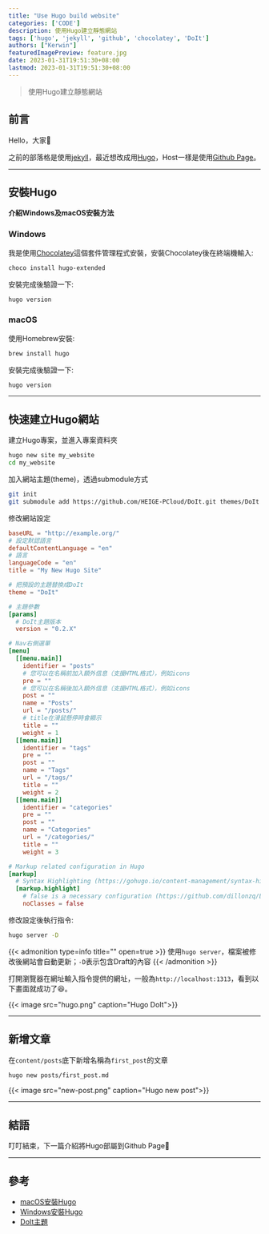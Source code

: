 ```yaml
---
title: "Use Hugo build website"
categories: ['CODE']
description: 使用Hugo建立靜態網站
tags: ['hugo', 'jekyll', 'github', 'chocolatey', 'DoIt']
authors: ["Kerwin"]
featuredImagePreview: feature.jpg
date: 2023-01-31T19:51:30+08:00
lastmod: 2023-01-31T19:51:30+08:00
---
```


> 使用Hugo建立靜態網站

<!--more-->

## 前言

Hello，大家🤞

之前的部落格是使用[jekyll](https://jekyllrb.com/)，最近想改成用[Hugo](https://gohugo.io/)，Host一樣是使用[Github Page](https://pages.github.com/)。

---

## 安裝Hugo

**介紹Windows及macOS安裝方法**

### Windows

我是使用[Chocolatey](https://chocolatey.org/)這個套件管理程式安裝，安裝Chocolatey後在終端機輸入:

```bash
choco install hugo-extended
```

安裝完成後驗證一下:

```bash
hugo version
```

### macOS

使用Homebrew安裝:

```bash
brew install hugo
```

安裝完成後驗證一下:

```bash
hugo version
```

---

## 快速建立Hugo網站

建立Hugo專案，並進入專案資料夾

```bash
hugo new site my_website
cd my_website
```

加入網站主題(theme)，透過submodule方式

```bash
git init
git submodule add https://github.com/HEIGE-PCloud/DoIt.git themes/DoIt
```

修改網站設定

```Toml
baseURL = "http://example.org/"
# 設定默認語言
defaultContentLanguage = "en"
# 語言
languageCode = "en"
title = "My New Hugo Site"

# 把預設的主題替換成DoIt
theme = "DoIt"

# 主題參數
[params]
  # DoIt主題版本
  version = "0.2.X"

# Nav右側選單
[menu]
  [[menu.main]]
    identifier = "posts"
    # 您可以在名稱前加入額外信息（支援HTML格式），例如icons
    pre = ""
    # 您可以在名稱後加入額外信息（支援HTML格式），例如icons
    post = ""
    name = "Posts"
    url = "/posts/"
    # title在滑鼠懸停時會顯示
    title = ""
    weight = 1
  [[menu.main]]
    identifier = "tags"
    pre = ""
    post = ""
    name = "Tags"
    url = "/tags/"
    title = ""
    weight = 2
  [[menu.main]]
    identifier = "categories"
    pre = ""
    post = ""
    name = "Categories"
    url = "/categories/"
    title = ""
    weight = 3

# Markup related configuration in Hugo
[markup]
  # Syntax Highlighting (https://gohugo.io/content-management/syntax-highlighting)
  [markup.highlight]
    # false is a necessary configuration (https://github.com/dillonzq/LoveIt/issues/158)
    noClasses = false
```

修改設定後執行指令:

```bash
hugo server -D
```

{{< admonition type=info title="" open=true >}}
使用`hugo server`，檔案被修改後網站會自動更新；`-D`表示包含Draft的內容
{{< /admonition >}}

打開瀏覽器在網址輸入指令提供的網址，一般為`http://localhost:1313`，看到以下畫面就成功了😆。

{{< image src="hugo.png" caption="Hugo DoIt">}}

---

## 新增文章

在`content/posts`底下新增名稱為`first_post`的文章

```bash
hugo new posts/first_post.md
```

{{< image src="new-post.png" caption="Hugo new post">}}

---

## 結語

叮叮結束，下一篇介紹將Hugo部屬到Github Page👏

--- 

## 參考

* [macOS安裝Hugo](https://gohugo.io/installation/macos/)
* [Windows安裝Hugo](https://gohugo.io/installation/windows/)
* [DoIt主題](https://hugodoit.pages.dev/)